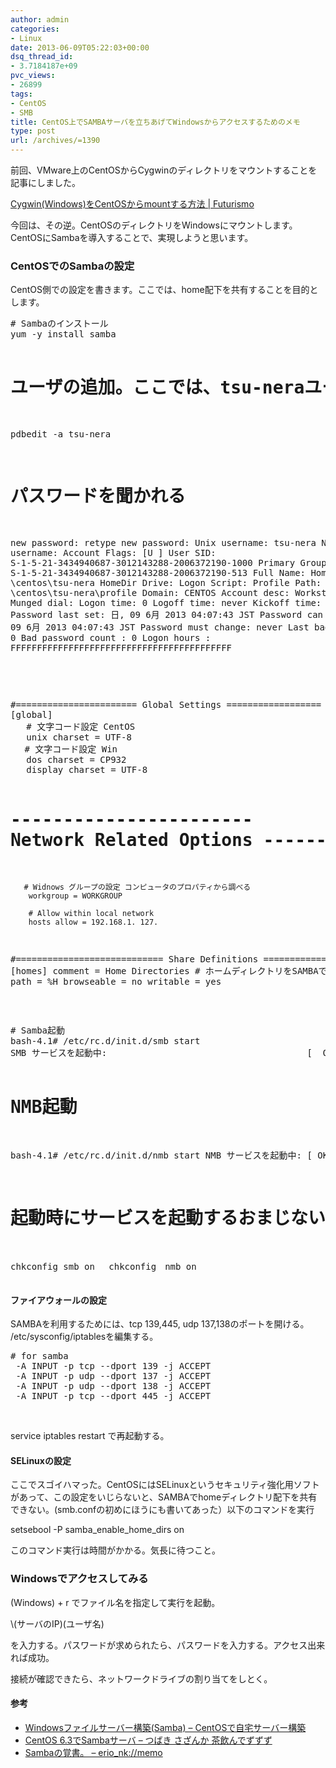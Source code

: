 ```yaml
---
author: admin
categories:
- Linux
date: 2013-06-09T05:22:03+00:00
dsq_thread_id:
- 3.7184187e+09
pvc_views:
- 26899
tags:
- CentOS
- SMB
title: CentOS上でSAMBAサーバを立ちあげてWindowsからアクセスするためのメモ
type: post
url: /archives/=1390
---
```


前回、VMware上のCentOSからCygwinのディレクトリをマウントすることを記事にしました。

<a href="https://futurismo.biz/archives/1388" target="_blank">Cygwin(Windows)をCentOSからmountする方法 | Futurismo</a>

今回は、その逆。CentOSのディレクトリをWindowsにマウントします。CentOSにSambaを導入することで、実現しようと思います。

### CentOSでのSambaの設定

CentOS側での設定を書きます。ここでは、home配下を共有することを目的とします。

<div id="scid:812469c5-0cb0-4c63-8c15-c81123a09de7:ff5905b2-dfb5-4313-ab5a-dc028da3dd53" class="wlWriterEditableSmartContent" style="float: none; padding-bottom: 0px; padding-top: 0px; padding-left: 0px; margin: 0px; display: inline; padding-right: 0px">
  <pre name="code" class="c"># Sambaのインストール
yum -y install samba

# ユーザの追加。ここでは、tsu-neraユーザを
pdbedit -a tsu-nera

# パスワードを聞かれる
new password:
retype new password:
Unix username:        tsu-nera
NT username:
Account Flags:        [U          ]
User SID:             S-1-5-21-3434940687-3012143288-2006372190-1000
Primary Group SID:    S-1-5-21-3434940687-3012143288-2006372190-513
Full Name:
Home Directory:       \\centos\tsu-nera
HomeDir Drive:
Logon Script:
Profile Path:         \\centos\tsu-nera\profile
Domain:               CENTOS
Account desc:
Workstations:
Munged dial:
Logon time:           0
Logoff time:          never
Kickoff time:         never
Password last set:    日, 09  6月 2013 04:07:43 JST
Password can change:  日, 09  6月 2013 04:07:43 JST
Password must change: never
Last bad password   : 0
Bad password count  : 0
Logon hours         : FFFFFFFFFFFFFFFFFFFFFFFFFFFFFFFFFFFFFFFFFF


</pre>
</div>

&#160;

<div id="scid:812469c5-0cb0-4c63-8c15-c81123a09de7:ab1bf54e-16ba-4a46-aabc-da0d0b686afb" class="wlWriterEditableSmartContent" style="float: none; padding-bottom: 0px; padding-top: 0px; padding-left: 0px; margin: 0px; display: inline; padding-right: 0px">
  <pre name="code" class="c">#======================= Global Settings ==================
[global]
   # 文字コード設定 CentOS
   unix charset = UTF-8
　 # 文字コード設定 Win
   dos charset = CP932
   display charset = UTF-8

# ----------------------- Network Related Options ----------
       # Widnows グループの設定 コンピュータのプロパティから調べる
        workgroup = WORKGROUP
 
        # Allow within local network
        hosts allow = 192.168.1. 127.

#============================ Share Definitions ==============
[homes]
        comment = Home Directories
        # ホームディレクトリをSAMBAで共有する
        path = %H
        browseable = no
        writable = yes
</pre>
</div>

&#160;

<div id="scid:812469c5-0cb0-4c63-8c15-c81123a09de7:419942de-4b63-4784-a03e-f18357aaa861" class="wlWriterEditableSmartContent" style="float: none; padding-bottom: 0px; padding-top: 0px; padding-left: 0px; margin: 0px; display: inline; padding-right: 0px">
  <pre name="code" class="c"># Samba起動
bash-4.1# /etc/rc.d/init.d/smb start
SMB サービスを起動中:                                      [  OK  ]

# NMB起動
bash-4.1# /etc/rc.d/init.d/nmb start
NMB サービスを起動中:                                      [  OK  ]

# 起動時にサービスを起動するおまじない
chkconfig smb on　
chkconfig　nmb on　</pre>
</div>

#### ファイアウォールの設定

SAMBAを利用するためには、tcp 139,445, udp 137,138のポートを開ける。 /etc/sysconfig/iptablesを編集する。

<div id="scid:812469c5-0cb0-4c63-8c15-c81123a09de7:e76f245b-2f85-4d90-bdb4-46a1da7fa79b" class="wlWriterEditableSmartContent" style="float: none; padding-bottom: 0px; padding-top: 0px; padding-left: 0px; margin: 0px; display: inline; padding-right: 0px">
  <pre name="code" class="c"># for samba
 -A INPUT -p tcp --dport 139 -j ACCEPT
 -A INPUT -p udp --dport 137 -j ACCEPT
 -A INPUT -p udp --dport 138 -j ACCEPT
 -A INPUT -p tcp --dport 445 -j ACCEPT</pre>
</div>

&#160;

service iptables restart で再起動する。

#### SELinuxの設定

ここでスゴイハマった。CentOSにはSELinuxというセキュリティ強化用ソフトがあって、この設定をいじらないと、SAMBAでhomeディレクトリ配下を共有できない。(smb.confの初めにほうにも書いてあった）以下のコマンドを実行

setsebool -P samba\_enable\_home_dirs on

このコマンド実行は時間がかかる。気長に待つこと。

### Windowsでアクセスしてみる

(Windows) + r でファイル名を指定して実行を起動。

\\(サーバのIP)\(ユーザ名)

を入力する。パスワードが求められたら、パスワードを入力する。アクセス出来れば成功。

接続が確認できたら、ネットワークドライブの割り当てをしとく。

#### 参考

  * <a href="https://centossrv.com/samba.shtml" target="_blank">Windowsファイルサーバー構築(Samba) &#8211; CentOSで自宅サーバー構築</a> 
  * <a href="https://d.hatena.ne.jp/camellia1977/20120818/1345288125" target="_blank">CentOS 6.3でSambaサーバ &#8211; つばき さざんか 茶飲んでずずず</a> 
  * <a href="https://d.hatena.ne.jp/erio_nk/20120502/1335971007" target="_blank">Sambaの覚書。 &#8211; erio_nk://memo</a>